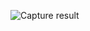 ![Capture result](https://ik.imagekit.io/m1sw0ucn9/Screenshot%202025-02-14%20231746.png?updatedAt=1739571655331)
